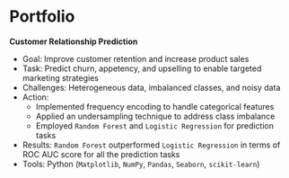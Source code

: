 # Portfolio

**Customer Relationship Prediction**
- Goal: Improve customer retention and increase product sales
- Task: Predict churn, appetency, and upselling to enable targeted marketing strategies
- Challenges: Heterogeneous data, imbalanced classes, and noisy data
- Action:
  - Implemented frequency encoding to handle categorical features
  - Applied an undersampling technique to address class imbalance
  - Employed `Random Forest` and `Logistic Regression` for prediction tasks
- Results: `Random Forest` outperformed `Logistic Regression` in terms of ROC AUC score for all the prediction tasks
- Tools: Python (`Matplotlib`, `NumPy`, `Pandas`, `Seaborn`, `scikit-learn`)
